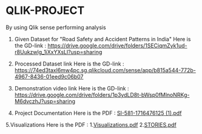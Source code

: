 # QLIK-PROJECT
By using Qlik sense performing analysis

1. Given Dataset for "Road Safety and Accident Patterns in India"
   Here is the GD-link : https://drive.google.com/drive/folders/1SECiqmZyk1ud-r8Uukzwlg_1iXxYXsLl?usp=sharing

2. Processed Dataset link
   Here is the GD-link : https://74ed3taxl6mw4pc.sg.qlikcloud.com/sense/app/b815a544-772b-4967-8436-01eed9c06b07

3. Demonstration video link
   Here is the GD-link : https://drive.google.com/drive/folders/1p3ydLD8t-bWsp0fMlnoNRKg-M6dvczhJ?usp=sharing


4. Project Documentation
   Here is the PDF : [SI-581-1716476125 (1).pdf](https://github.com/user-attachments/files/15753036/SI-581-1716476125.1.pdf)


5.Visualizations
   Here is the PDF : 1.[Visualizations.pdf](https://github.com/user-attachments/files/15753050/Visualizations.pdf)
                     2.[STORIES.pdf](https://github.com/user-attachments/files/15753056/STORIES.pdf)


    



